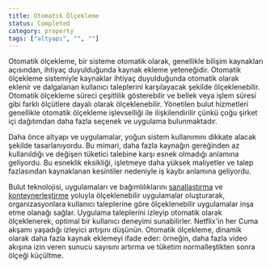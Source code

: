 ```yaml
---
title: Otomatik Ölçekleme
status: Completed
category: property
tags: ["altyapı", "", ""]
---
```


Otomatik ölçekleme, bir sisteme otomatik olarak, genellikle bilişim kaynakları açısından, ihtiyaç duyulduğunda kaynak ekleme yeteneğidir. Otomatik ölçekleme sistemiyle kaynaklar ihtiyaç duyulduğunda otomatik olarak eklenir ve dalgalanan kullanıcı taleplerini karşılayacak şekilde ölçeklenebilir. Otomatik ölçekleme süreci çeşitlilik gösterebilir ve bellek veya işlem süresi gibi farklı ölçütlere dayalı olarak ölçeklenebilir. Yönetilen bulut hizmetleri genellikle otomatik ölçekleme işlevselliği ile ilişkilendirilir çünkü çoğu şirket içi dağıtımdan daha fazla seçenek ve uygulama bulunmaktadır.

Daha önce altyapı ve uygulamalar, yoğun sistem kullanımını dikkate alacak şekilde tasarlanıyordu. Bu mimari, daha fazla kaynağın gereğinden az kullanıldığı ve değişen tüketici talebine karşı esnek olmadığı anlamına geliyordu. Bu esneklik eksikliği, işletmeye daha yüksek maliyetler ve talep fazlasından kaynaklanan kesintiler nedeniyle iş kaybı anlamına geliyordu.

Bulut teknolojisi, uygulamaları ve bağımlılıklarını [sanallaştırma](tr/virtualization/) ve [konteynerleştirme](tr/containerization/) yoluyla ölçeklenebilir uygulamalar oluşturarak, organizasyonlara kullanıcı taleplerine göre ölçeklenebilir uygulamalar inşa etme olanağı sağlar. Uygulama taleplerini izleyip otomatik olarak ölçeklenerek, optimal bir kullanıcı deneyimi sunabilirler. Netflix'in her Cuma akşamı yaşadığı izleyici artışını düşünün. Otomatik ölçekleme, dinamik olarak daha fazla kaynak eklemeyi ifade eder: örneğin, daha fazla video akışına izin veren sunucu sayısını artırma ve tüketim normalleştikten sonra ölçeği küçültme.